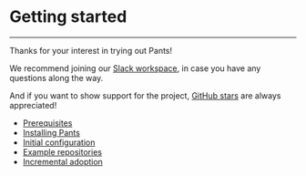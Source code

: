# Getting started

---

Thanks for your interest in trying out Pants!

We recommend joining our [Slack workspace](../getting-help/the-pants-community/index.md), in case you have any questions along the way.

And if you want to show support for the project, [GitHub stars](https://github.com/pantsbuild/pants) are always appreciated!

- [Prerequisites](prerequisites.md)
- [Installing Pants](installation.md)
- [Initial configuration](initial-configuration.md)
- [Example repositories](example-repos.md)
- [Incremental adoption](existing-repositories.md)
